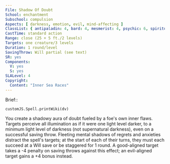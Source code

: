 ```yaml
---
File: Shadow Of Doubt
School: enchantment
Subschool: compulsion
Aspects: [ darkness, emotion, evil, mind-affecting ]
ClassList: { antipaladin: 4, bard: 4, mesmerist: 4, psychic: 6, spiritualist: 4 }
CastTime: standard action
Range: close (25 + 5 ft./2 levels)
Targets: one creature/3 levels
Duration: 1 round/level
SavingThrow: Will partial (see text)
SR: yes
Components:
  V: yes
  S: yes
SLALevel: 4
Copyright:
  Content: "Inner Sea Races"
---
```

Brief:: 

```dataviewjs
customJS.Spell.printWiki(dv)
```

You create a shadowy aura of doubt fueled by a foe's own inner flaws. Targets perceive all illumination as if it were one light level darker, to a minimum light level of darkness (not supernatural darkness), even on a successful saving throw.  Fleeting mental shadows of regrets and anxieties distract the spell's targets; at the start of each of their turns, they must each succeed at a Will save or be staggered for 1 round. A good-aligned target takes a -4 penalty on saving throws against this effect; an evil-aligned target gains a +4 bonus instead.
